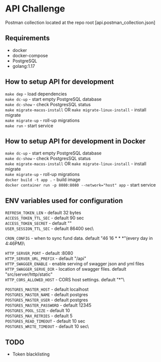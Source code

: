 # API Challenge

Postman collection located at the repo root [api.postman_collection.json]

## Requirements

- docker
- docker-compose
- PostgreSQL
- golang:1.17

## How to setup API for development

```make dep``` - load dependencies\
```make dc-up``` - start empty PostgreSQL database  
```make dc-show``` - check PostgresSQL status\
```make migrate-macos-install``` OR ```make migrate-linux-install``` - install migrate\
```make migrate-up``` - roll-up migrations  
```make run``` - start service

## How to setup API for development in Docker

```make dc-up``` - start empty PostgreSQL database  
```make dc-show``` - check PostgresSQL status\
```make migrate-macos-install``` OR ```make migrate-linux-install``` - install migrate\
```make migrate-up``` - roll-up migrations\
```docker build -t app .``` - build image\
```docker container run -p 8080:8080 --network="host" app``` - start service

## ENV variables used for configuration

```REFRESH_TOKEN_LEN```    - default 32 bytes\
```ACCESS_TOKEN_TTL_SEC``` - default 90 sec\
```ACCESS_TOKEN_SECRET```  - default ""\
```USER_SESSION_TTL_SEC``` - default 86400 sec\

```CRON_CONFIG``` - when to sync fund data. default "46 16 * * *"(every day in 4:46PM)\

```HTTP_SERVER_PORT```       - default :8080\
```HTTP_SERVER_URL_PREFIX``` - default "/api"\
```HTTP_SWAGGER_ENABLE```    - enable serving of swagger json and yml files \
```HTTP_SWAGGER_SERVE_DIR``` - location of swagger files. default "src/server/http/static"\
```HTTP_CORS_ALLOWED_HOST``` - CORS host settings. default "*"\

```POSTGRES_MASTER_HOST```     - default localhost\
```POSTGRES_MASTER_NAME```     - default postgres\
```POSTGRES_MASTER_USER```     - default postgres\
```POSTGRES_MASTER_PASSWORD``` - default 12345\
```POSTGRES_POOL_SIZE```       - default 10\
```POSTGRES_MAX_RETRIES```     - default 5\
```POSTGRES_READ_TIMEOUT```    - default 10 sec\
```POSTGRES_WRITE_TIMEOUT```   - default 10 sec\

## TODO

- Token blacklisting
